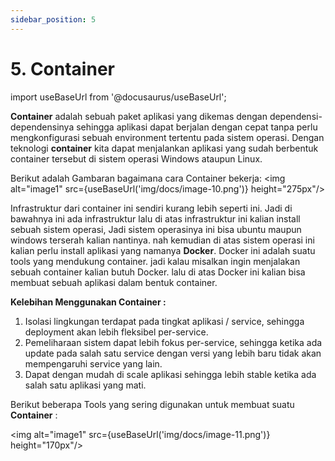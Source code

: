 ```yaml
---
sidebar_position: 5
---
```


# 5. Container 

import useBaseUrl from '@docusaurus/useBaseUrl';

**Container** adalah sebuah paket aplikasi yang dikemas dengan dependensi-dependensinya sehingga aplikasi dapat berjalan dengan cepat tanpa perlu mengkonfigurasi sebuah environment tertentu pada sistem operasi.
Dengan teknologi **container** kita dapat menjalankan aplikasi yang sudah berbentuk container tersebut di sistem operasi Windows ataupun Linux.

Berikut adalah Gambaran bagaimana cara Container bekerja:
   <img alt="image1" src={useBaseUrl('img/docs/image-10.png')} height="275px"/>

Infrastruktur dari container ini sendiri kurang lebih seperti ini. Jadi di bawahnya ini ada infrastruktur lalu di atas infrastruktur ini kalian install sebuah sistem operasi, Jadi sistem operasinya ini bisa ubuntu maupun windows terserah kalian nantinya. nah kemudian di atas sistem operasi ini kalian perlu install aplikasi yang namanya **Docker**. Docker ini adalah suatu tools yang mendukung container. jadi kalau misalkan ingin menjalakan sebuah container kalian butuh Docker. lalu di atas Docker ini kalian bisa membuat sebuah aplikasi dalam bentuk container.

**Kelebihan Menggunakan Container :**
1. Isolasi lingkungan terdapat pada tingkat aplikasi / service, sehingga deployment akan lebih fleksibel per-service.
2. Pemeliharaan sistem dapat lebih fokus per-service, sehingga ketika ada update pada salah satu service dengan versi yang lebih baru tidak akan mempengaruhi service yang lain.
3. Dapat dengan mudah di scale aplikasi sehingga lebih stable ketika ada salah satu aplikasi yang mati.

Berikut beberapa Tools yang sering digunakan untuk membuat suatu **Container** :

   <img alt="image1" src={useBaseUrl('img/docs/image-11.png')} height="170px"/>

